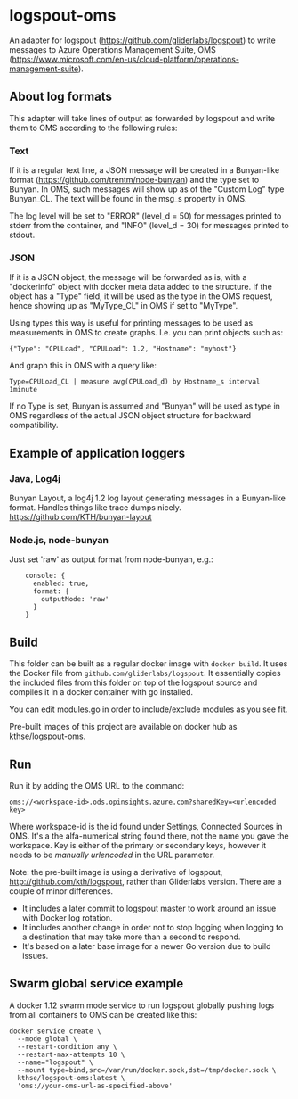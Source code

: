 # logspout-oms

An adapter for logspout (https://github.com/gliderlabs/logspout) to write
messages to Azure Operations Management Suite, OMS
(https://www.microsoft.com/en-us/cloud-platform/operations-management-suite).

## About log formats

This adapter will take lines of output as forwarded by logspout and write them
to OMS according to the following rules:

### Text

If it is a regular text line, a JSON message will be created in a
Bunyan-like format (https://github.com/trentm/node-bunyan) and the
type set to Bunyan. In OMS, such messages will show up as of the
"Custom Log" type Bunyan_CL. The text will be found in the msg_s
property in OMS.

The log level will be set to "ERROR" (level_d = 50) for messages
printed to stderr from the container, and "INFO" (level_d = 30) for
messages printed to stdout.

### JSON

If it is a JSON object, the message will be forwarded as is, with
a "dockerinfo" object with docker meta data added to the structure.
If the object has a "Type" field, it will be used as the type in the
OMS request, hence showing up as "MyType_CL" in OMS if set to "MyType".

Using types this way is useful for printing messages to be used
as measurements in OMS to create graphs. I.e. you can print objects
such as:
```
{"Type": "CPULoad", "CPULoad": 1.2, "Hostname": "myhost"}
```

And graph this in OMS with a query like:
```
Type=CPULoad_CL | measure avg(CPULoad_d) by Hostname_s interval 1minute
```

If no Type is set, Bunyan is assumed and "Bunyan" will be used
as type in OMS regardless of the actual JSON object structure for backward
compatibility.

## Example of application loggers

### Java, Log4j

Bunyan Layout, a log4j 1.2 log layout generating messages in a Bunyan-like
format. Handles things like trace dumps nicely. https://github.com/KTH/bunyan-layout

### Node.js, node-bunyan

Just set 'raw' as output format from node-bunyan, e.g.:
```
    console: {
      enabled: true,
      format: {
        outputMode: 'raw'
      }
    }
```

## Build

This folder can be built as a regular docker image with `docker build`. It
uses the Docker file from `github.com/gliderlabs/logspout`. It essentially
copies the included files from this folder on top of the logspout source and
compiles it in a docker container with go installed.

You can edit modules.go in order to include/exclude modules as you see fit.

Pre-built images of this project are available on docker hub as kthse/logspout-oms.

## Run

Run it by adding the OMS URL to the command:

```
oms://<workspace-id>.ods.opinsights.azure.com?sharedKey=<urlencoded key>
```

Where workspace-id is the id found under Settings, Connected Sources in
OMS. It's a the alfa-numerical string found there, not the name you gave
the workspace. Key is either of the primary or secondary keys, however
it needs to be *manually urlencoded* in the URL parameter.

Note: the  pre-built image is using a derivative of logspout,
http://github.com/kth/logspout, rather than Gliderlabs version.
There are a couple of minor differences.

* It includes a later commit to logspout master to work around an issue
  with Docker log rotation.
* It includes another change in order not to stop logging when logging
  to a destination that may take more than a second to respond.
* It's based on a later base image for a newer Go version due to build
  issues.

## Swarm global service example

A docker 1.12 swarm mode service to run logspout globally pushing logs
from all containers to OMS can be created like this:

```
docker service create \
  --mode global \
  --restart-condition any \
  --restart-max-attempts 10 \
  --name="logspout" \
  --mount type=bind,src=/var/run/docker.sock,dst=/tmp/docker.sock \
  kthse/logspout-oms:latest \
  'oms://your-oms-url-as-specified-above'
```
